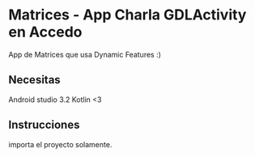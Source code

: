 # Matrices - App Charla GDLActivity en Accedo
App de Matrices que usa Dynamic Features :)

## Necesitas
Android studio 3.2
Kotlin <3

## Instrucciones
importa el proyecto solamente. 


